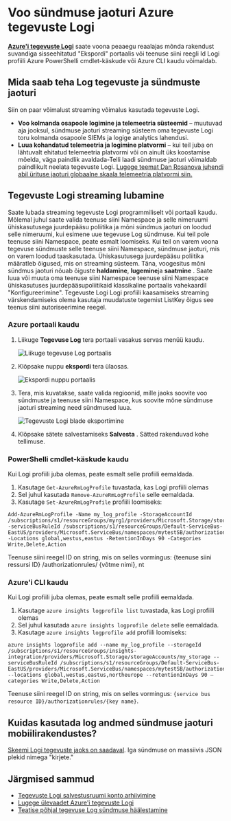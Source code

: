 <properties
    pageTitle="Azure'i tegevuste Logi sündmus jaoturi voona | Microsoft Azure'i"
    description="Saate teada, kuidas Azure'i tegevuste Logi sündmus jaoturi voona."
    authors="johnkemnetz"
    manager="rboucher"
    editor=""
    services="monitoring-and-diagnostics"
    documentationCenter="monitoring-and-diagnostics"/>

<tags
    ms.service="monitoring-and-diagnostics"
    ms.workload="na"
    ms.tgt_pltfrm="na"
    ms.devlang="na"
    ms.topic="article"
    ms.date="10/03/2016"
    ms.author="johnkem"/>

# <a name="stream-the-azure-activity-log-to-event-hubs"></a>Voo sündmuse jaoturi Azure tegevuste Logi
[**Azure'i tegevuste Logi**](./monitoring-overview-activity-logs.md) saate voona peaaegu reaalajas mõnda rakendust suvandiga sisseehitatud "Ekspordi" portaalis või teenuse siini reegli Id Logi profiili Azure PowerShelli cmdlet-käskude või Azure CLI kaudu võimaldab.

## <a name="what-you-can-do-with-the-activity-log-and-event-hubs"></a>Mida saab teha Log tegevuste ja sündmuste jaoturi
Siin on paar võimalust streaming võimalus kasutada tegevuste Logi.

- **Voo kolmanda osapoole logimine ja telemeetria süsteemid** – muutuvad aja jooksul, sündmuse jaoturi streaming süsteem oma tegevuste Logi toru kolmanda osapoole SIEMs ja logige analytics lahendusi.
- **Luua kohandatud telemeetria ja logimine platvormi** – kui teil juba on lähtuvalt ehitatud telemeetria platvormi või on ainult üks koostamise mõelda, väga paindlik avaldada-Telli laadi sündmuse jaoturi võimaldab paindlikult neelata tegevuste Logi. [Lugege teemat Dan Rosanova juhendi abil ürituse jaoturi globaalne skaala telemeetria platvormi siin.](https://azure.microsoft.com/documentation/videos/build-2015-designing-and-sizing-a-global-scale-telemetry-platform-on-azure-event-Hubs/)

## <a name="enable-streaming-of-the-activity-log"></a>Tegevuste Logi streaming lubamine
Saate lubada streaming tegevuste Logi programmiliselt või portaali kaudu. Mõlemal juhul saate valida teenuse siini Namespace ja selle nimeruumi ühiskasutusega juurdepääsu poliitika ja mõni sündmus jaoturi on loodud selle nimeruumi, kui esimene uue tegevuse Log sündmuse. Kui teil pole teenuse siini Namespace, peate esmalt loomiseks. Kui teil on varem voona tegevuse sündmuste selle teenuse siini Namespace, sündmuse jaoturi, mis on varem loodud taaskasutada. Ühiskasutusega juurdepääsu poliitika määratleb õigused, mis on streaming süsteem. Täna, voogesitus mõni sündmus jaoturi nõuab õiguste **haldamine**, **lugemine**ja **saatmine** . Saate luua või muuta oma teenuse siini Namespace teenuse siini Namespace ühiskasutuses juurdepääsupoliitikaid klassikaline portaalis vahekaardil "Konfigureerimine". Tegevuste Logi Logi profiili kaasamiseks streaming värskendamiseks olema kasutaja muudatuste tegemist ListKey õigus see teenus siini autoriseerimine reegel.

### <a name="via-azure-portal"></a>Azure portaali kaudu 
1. Liikuge **Tegevuse Log** tera portaali vasakus servas menüü kaudu.

    ![Liikuge tegevuse Log portaalis](./media/monitoring-overview-activity-logs/activity-logs-portal-navigate.png)
2. Klõpsake nuppu **ekspordi** tera ülaosas.

    ![Ekspordi nuppu portaalis](./media/monitoring-overview-activity-logs/activity-logs-portal-export.png)
3. Tera, mis kuvatakse, saate valida regioonid, mille jaoks soovite voo sündmuste ja teenuse siini Namespace, kus soovite mõne sündmuse jaoturi streaming need sündmused luua.

    ![Tegevuste Logi blade eksportimine](./media/monitoring-overview-activity-logs/activity-logs-portal-export-blade.png)
4. Klõpsake sätete salvestamiseks **Salvesta** . Sätted rakenduvad kohe tellimuse.


### <a name="via-powershell-cmdlets"></a>PowerShelli cmdlet-käskude kaudu
Kui Logi profiili juba olemas, peate esmalt selle profiili eemaldada.

1. Kasutage `Get-AzureRmLogProfile` tuvastada, kas Logi profiili olemas
2. Sel juhul kasutada `Remove-AzureRmLogProfile` selle eemaldada.
3. Kasutage `Set-AzureRmLogProfile` profiili loomiseks:

```
Add-AzureRmLogProfile -Name my_log_profile -StorageAccountId /subscriptions/s1/resourceGroups/myrg1/providers/Microsoft.Storage/storageAccounts/my_storage -serviceBusRuleId /subscriptions/s1/resourceGroups/Default-ServiceBus-EastUS/providers/Microsoft.ServiceBus/namespaces/mytestSB/authorizationrules/RootManageSharedAccessKey -Locations global,westus,eastus -RetentionInDays 90 -Categories Write,Delete,Action
```

Teenuse siini reegel ID on string, mis on selles vormingus: {teenuse siini ressursi ID} /authorizationrules/ {võtme nimi}, nt 

### <a name="via-azure-cli"></a>Azure'i CLI kaudu
Kui Logi profiili juba olemas, peate esmalt selle profiili eemaldada.

1. Kasutage `azure insights logprofile list` tuvastada, kas Logi profiili olemas
2. Sel juhul kasutada `azure insights logprofile delete` selle eemaldada.
3. Kasutage `azure insights logprofile add` profiili loomiseks:

```
azure insights logprofile add --name my_log_profile --storageId /subscriptions/s1/resourceGroups/insights-integration/providers/Microsoft.Storage/storageAccounts/my_storage --serviceBusRuleId /subscriptions/s1/resourceGroups/Default-ServiceBus-EastUS/providers/Microsoft.ServiceBus/namespaces/mytestSB/authorizationrules/RootManageSharedAccessKey --locations global,westus,eastus,northeurope --retentionInDays 90 –categories Write,Delete,Action
```

Teenuse siini reegel ID on string, mis on selles vormingus: `{service bus resource ID}/authorizationrules/{key name}`.
 
## <a name="how-do-i-consume-the-log-data-from-event-hubs"></a>Kuidas kasutada log andmed sündmuse jaoturi mobiilirakendustes?
[Skeemi Logi tegevuste jaoks on saadaval](./monitoring-overview-activity-logs.md). Iga sündmuse on massiivis JSON plekid nimega "kirjete."

## <a name="next-steps"></a>Järgmised sammud
- [Tegevuste Logi salvestusruumi konto arhiivimine](./monitoring-archive-activity-log.md)
- [Lugege ülevaadet Azure'i tegevuste Logi](./monitoring-overview-activity-logs.md)
- [Teatise põhjal tegevuse Log sündmuse häälestamine](./insights-auditlog-to-webhook-email.md)
